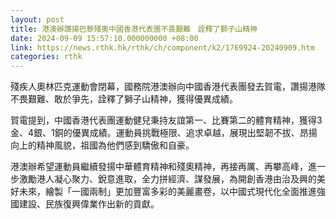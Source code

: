 ```yaml
---
layout: post
title: 港澳辦讚揚巴黎殘奧中國香港代表團不畏艱難　詮釋了獅子山精神
date: 2024-09-09 15:57:10.000000000 +08:00
link: https://news.rthk.hk/rthk/ch/component/k2/1769924-20240909.htm
categories: rthk
---
```


殘疾人奧林匹克運動會閉幕，國務院港澳辦向中國香港代表團發去賀電，讚揚港隊不畏艱難、敢於爭先，詮釋了獅子山精神，獲得優異成績。

賀電提到，中國香港代表團運動健兒秉持友誼第一、比賽第二的體育精神，獲得3金、4銀、1銅的優異成績。運動員挑戰極限、追求卓越，展現出堅韌不拔、昂揚向上的精神風貌，祖國為他們感到驕傲和自豪。

港澳辦希望運動員繼續發揚中華體育精神和殘奧精神，再接再厲、再攀高峰，進一步激勵港人凝心聚力、銳意進取，全力拼經濟、謀發展，為開創香港由治及興的美好未來，繪製「一國兩制」更加豐富多彩的美麗畫卷，以中國式現代化全面推進強國建設、民族復興偉業作出新的貢獻。
